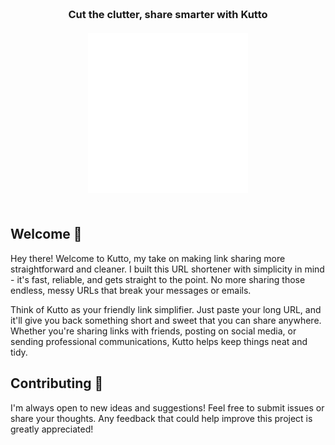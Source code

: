 <h3 align="center">
    <br>
    Cut the clutter, share smarter with Kutto
    <br><br>
    <img src="./public/kutto.svg" alt="The logo of Kutto" width="256" height="256">
    <br><br>
</h3>

## Welcome 👋

Hey there! Welcome to Kutto, my take on making link sharing more straightforward and cleaner. I built this URL shortener with simplicity in mind - it's fast, reliable, and gets straight to the point. No more sharing those endless, messy URLs that break your messages or emails.

Think of Kutto as your friendly link simplifier. Just paste your long URL, and it'll give you back something short and sweet that you can share anywhere. Whether you're sharing links with friends, posting on social media, or sending professional communications, Kutto helps keep things neat and tidy.

## Contributing 🤝

I'm always open to new ideas and suggestions! Feel free to submit issues or share your thoughts. Any feedback that could help improve this project is greatly appreciated!
